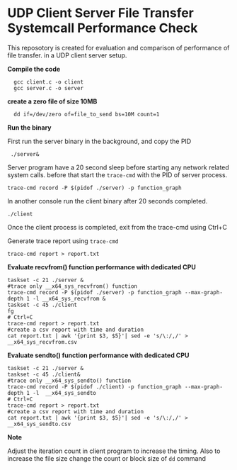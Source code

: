 
# UDP Client Server File Transfer Systemcall Performance Check

This reposotory is created for evaluation and comparison of performance of file transfer.
in a UDP client server setup. 

**Compile the code**
```
  gcc client.c -o client
  gcc server.c -o server
```
**create a zero file of size 10MB**
```
  dd if=/dev/zero of=file_to_send bs=10M count=1
```
**Run the binary**

First run the server binary in the background, and copy the PID
```
 ./server&
 ```
 Server program have a 20 second sleep before starting any network related system calls.
 before that start the ``trace-cmd`` with the PID of server process.
 ```
 trace-cmd record -P $(pidof ./server) -p function_graph
 ```
 In another console run the client binary after 20 seconds completed.

 ```
 ./client
 ```
 Once the client process is completed, exit from the trace-cmd using Ctrl+C

 Generate trace report using ``trace-cmd``
 ```
 trace-cmd report > report.txt
 ```
**Evaluate recvfrom() function performance with dedicated CPU**
```
taskset -c 21 ./server &
#trace only __x64_sys_recvfrom() function
trace-cmd record -P $(pidof ./server) -p function_graph --max-graph-depth 1 -l __x64_sys_recvfrom &
taskset -c 45 ./client
fg
# Ctrl+C
trace-cmd report > report.txt
#create a csv report with time and duration
cat report.txt | awk '{print $3, $5}'| sed -e 's/\:/,/' > __x64_sys_recvfrom.csv
```


**Evaluate sendto() function performance with dedicated CPU**
```
taskset -c 21 ./server &
taskset -c 45 ./client&
#trace only __x64_sys_sendto() function
trace-cmd record -P $(pidof ./client) -p function_graph --max-graph-depth 1 -l  __x64_sys_sendto
# Ctrl+C
trace-cmd report > report.txt
#create a csv report with time and duration
cat report.txt | awk '{print $3, $5}'| sed -e 's/\:/,/' > __x64_sys_sendto.csv
```

**Note**

Adjust the iteration count in client program to increase the timing. Also to increase the file size change the count or block size of ``dd`` command
